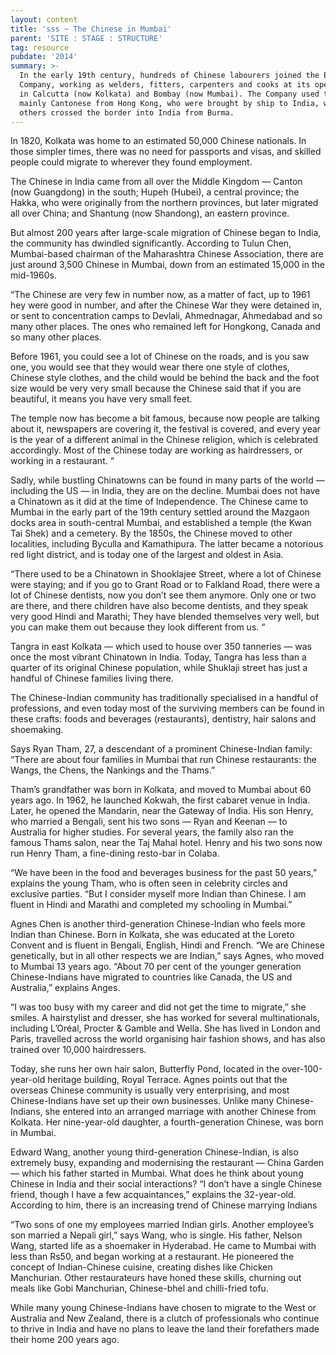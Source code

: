 ```yaml
---
layout: content
title: 'sss ~ The Chinese in Mumbai'
parent: 'SITE : STAGE : STRUCTURE'
tag: resource
pubdate: '2014'
summary: >-
  In the early 19th century, hundreds of Chinese labourers joined the East India
  Company, working as welders, fitters, carpenters and cooks at its operations
  in Calcutta (now Kolkata) and Bombay (now Mumbai). The Company used to hire
  mainly Cantonese from Hong Kong, who were brought by ship to India, while
  others crossed the border into India from Burma.
---
```

In 1820, Kolkata was home to an estimated 50,000 Chinese nationals. In those simpler times, there was no need for passports and visas, and skilled people could migrate to wherever they found employment.

The Chinese in India came from all over the Middle Kingdom — Canton (now Guangdong) in the south; Hupeh (Hubei), a central province; the Hakka, who were originally from the northern provinces, but later migrated all over China; and Shantung (now Shandong), an eastern province.

But almost 200 years after large-scale migration of Chinese began to India, the community has dwindled significantly. According to Tulun Chen, Mumbai-based chairman of the Maharashtra Chinese Association, there are just around 3,500 Chinese in Mumbai, down from an estimated 15,000 in the mid-1960s.

“The Chinese are very few in number now, as a matter of fact, up to 1961 hey were good in number, and after the Chinese War they were detained in, or sent to concentration camps to Devlali, Ahmednagar, Ahmedabad and so many other places. The ones who remained left for Hongkong, Canada and so many other places.

Before 1961, you could see a lot of Chinese on the roads, and is you saw one, you would see that they would wear there one style of clothes, Chinese style clothes, and the child would be behind the back and the foot size would be very very small because the Chinese said that if you are beautiful, it means you have very small feet.

The temple now has become a bit famous, because now people are talking about it, newspapers are covering it, the festival is covered, and every year is the year of a different animal in the Chinese religion, which is celebrated accordingly. Most of the Chinese today are working as hairdressers, or working in a restaurant. “

Sadly, while bustling Chinatowns can be found in many parts of the world — including the US — in India, they are on the decline. Mumbai does not have a Chinatown as it did at the time of Independence. The Chinese came to Mumbai in the early part of the 19th century settled around the Mazgaon docks area in south-central Mumbai, and established a temple (the Kwan Tai Shek) and a cemetery. By the 1850s, the Chinese moved to other localities, including Byculla and Kamathipura. The latter became a notorious red light district, and is today one of the largest and oldest in Asia.

“There used to be a Chinatown in Shooklajee Street, where a lot of Chinese were staying; and if you go to Grant Road or to Falkland Road, there were a lot of Chinese dentists, now you don’t see them anymore. Only one or two are there, and there children have also become dentists, and they speak very good Hindi and Marathi; They have blended themselves very well, but you can make them out because they look different from us. “

Tangra in east Kolkata — which used to house over 350 tanneries — was once the most vibrant Chinatown in India. Today, Tangra has less than a quarter of its original Chinese population, while Shuklaji street has just a handful of Chinese families living there.

The Chinese-Indian community has traditionally specialised in a handful of professions, and even today most of the surviving members can be found in these crafts: foods and beverages (restaurants), dentistry, hair salons and shoemaking.

Says Ryan Tham, 27, a descendant of a prominent Chinese-Indian family: “There are about four families in Mumbai that run Chinese restaurants: the Wangs, the Chens, the Nankings and the Thams.”

Tham’s grandfather was born in Kolkata, and moved to Mumbai about 60 years ago. In 1962, he launched Kokwah, the first cabaret venue in India. Later, he opened the Mandarin, near the Gateway of India. His son Henry, who married a Bengali, sent his two sons — Ryan and Keenan — to Australia for higher studies. For several years, the family also ran the famous Thams salon, near the Taj Mahal hotel. Henry and his two sons now run Henry Tham, a fine-dining resto-bar in Colaba.

“We have been in the food and beverages business for the past 50 years,” explains the young Tham, who is often seen in celebrity circles and exclusive parties. “But I consider myself more Indian than Chinese. I am fluent in Hindi and Marathi and completed my schooling in Mumbai.”

Agnes Chen is another third-generation Chinese-Indian who feels more Indian than Chinese. Born in Kolkata, she was educated at the Loreto Convent and is fluent in Bengali, English, Hindi and French. “We are Chinese genetically, but in all other respects we are Indian,” says Agnes, who moved to Mumbai 13 years ago. “About 70 per cent of the younger generation Chinese-Indians have migrated to countries like Canada, the US and Australia,” explains Anges.

“I was too busy with my career and did not get the time to migrate,” she smiles. A hairstylist and dresser, she has worked for several multinationals, including L’Oréal, Procter & Gamble and Wella. She has lived in London and Paris, travelled across the world organising hair fashion shows, and has also trained over 10,000 hairdressers.

Today, she runs her own hair salon, Butterfly Pond, located in the over-100-year-old heritage building, Royal Terrace. Agnes points out that the overseas Chinese community is usually very enterprising, and most Chinese-Indians have set up their own businesses. Unlike many Chinese-Indians, she entered into an arranged marriage with another Chinese from Kolkata. Her nine-year-old daughter, a fourth-generation Chinese, was born in Mumbai.

Edward Wang, another young third-generation Chinese-Indian, is also extremely busy, expanding and modernising the restaurant — China Garden — which his father started in Mumbai. What does he think about young Chinese in India and their social interactions? “I don’t have a single Chinese friend, though I have a few acquaintances,” explains the 32-year-old. According to him, there is an increasing trend of Chinese marrying Indians

“Two sons of one my employees married Indian girls. Another employee’s son married a Nepali girl,” says Wang, who is single. His father, Nelson Wang, started life as a shoemaker in Hyderabad. He came to Mumbai with less than Rs50, and began working at a restaurant. He pioneered the concept of Indian-Chinese cuisine, creating dishes like Chicken Manchurian. Other restaurateurs have honed these skills, churning out meals like Gobi Manchurian, Chinese-bhel and chilli-fried tofu.

While many young Chinese-Indians have chosen to migrate to the West or Australia and New Zealand, there is a clutch of professionals who continue to thrive in India and have no plans to leave the land their forefathers made their home 200 years ago.
